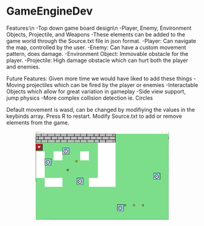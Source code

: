 # GameEngineDev

Features:\n
-Top down game board design\n
-Player, Enemy, Environment Objects, Projectile, and Weapons
-These elements can be added to the game world through the Source.txt file in json format.
-Player: Can navigate the map, controlled by the user.
-Enemy: Can have a custom movement pattern, does damage.
-Environment Object: Immovable obstacle for the player.
-Projectile: High damage obstacle which can hurt both the player and enemies.

Future Features: Given more time we would have liked to add these things
-Moving projectiles which can be fired by the player or enemies
-Interactable Objects which allow for great variation in gameplay
-Side view support, jump physics
-More complex collision detection ie. Circles

Default movement is wasd, can be changed by modifiying the values in the keybinds array.
Press R to restart.
Modify Source.txt to add or remove elements from the game.

<p align="center">
  <img src="GameEngineImage.PNG" width="350" title="hover text">
</p> 
